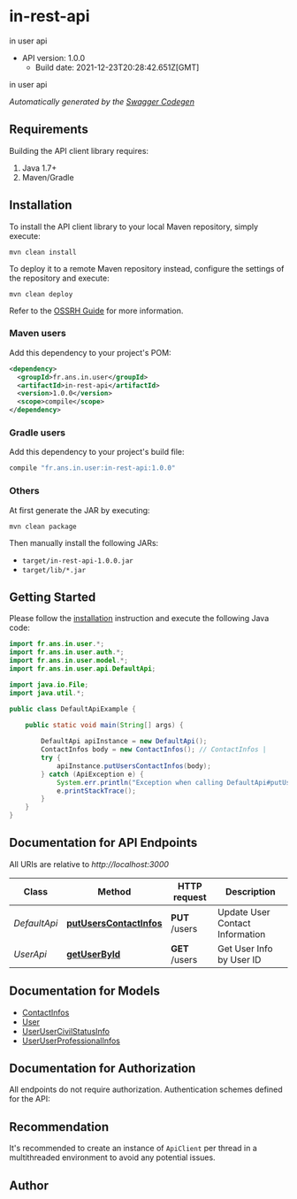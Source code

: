 # in-rest-api

in user api
- API version: 1.0.0
  - Build date: 2021-12-23T20:28:42.651Z[GMT]

in user api


*Automatically generated by the [Swagger Codegen](https://github.com/swagger-api/swagger-codegen)*


## Requirements

Building the API client library requires:
1. Java 1.7+
2. Maven/Gradle

## Installation

To install the API client library to your local Maven repository, simply execute:

```shell
mvn clean install
```

To deploy it to a remote Maven repository instead, configure the settings of the repository and execute:

```shell
mvn clean deploy
```

Refer to the [OSSRH Guide](http://central.sonatype.org/pages/ossrh-guide.html) for more information.

### Maven users

Add this dependency to your project's POM:

```xml
<dependency>
  <groupId>fr.ans.in.user</groupId>
  <artifactId>in-rest-api</artifactId>
  <version>1.0.0</version>
  <scope>compile</scope>
</dependency>
```

### Gradle users

Add this dependency to your project's build file:

```groovy
compile "fr.ans.in.user:in-rest-api:1.0.0"
```

### Others

At first generate the JAR by executing:

```shell
mvn clean package
```

Then manually install the following JARs:

* `target/in-rest-api-1.0.0.jar`
* `target/lib/*.jar`

## Getting Started

Please follow the [installation](#installation) instruction and execute the following Java code:

```java
import fr.ans.in.user.*;
import fr.ans.in.user.auth.*;
import fr.ans.in.user.model.*;
import fr.ans.in.user.api.DefaultApi;

import java.io.File;
import java.util.*;

public class DefaultApiExample {

    public static void main(String[] args) {
        
        DefaultApi apiInstance = new DefaultApi();
        ContactInfos body = new ContactInfos(); // ContactInfos | 
        try {
            apiInstance.putUsersContactInfos(body);
        } catch (ApiException e) {
            System.err.println("Exception when calling DefaultApi#putUsersContactInfos");
            e.printStackTrace();
        }
    }
}
```

## Documentation for API Endpoints

All URIs are relative to *http://localhost:3000*

Class | Method | HTTP request | Description
------------ | ------------- | ------------- | -------------
*DefaultApi* | [**putUsersContactInfos**](docs/DefaultApi.md#putUsersContactInfos) | **PUT** /users | Update User Contact Information
*UserApi* | [**getUserById**](docs/UserApi.md#getUserById) | **GET** /users | Get User Info by User ID

## Documentation for Models

 - [ContactInfos](docs/ContactInfos.md)
 - [User](docs/User.md)
 - [UserUserCivilStatusInfo](docs/UserUserCivilStatusInfo.md)
 - [UserUserProfessionalInfos](docs/UserUserProfessionalInfos.md)

## Documentation for Authorization

All endpoints do not require authorization.
Authentication schemes defined for the API:

## Recommendation

It's recommended to create an instance of `ApiClient` per thread in a multithreaded environment to avoid any potential issues.

## Author


